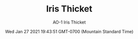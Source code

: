 ---
category: "wall-covering"
date: Wed Jan 27 2021 19:43:51 GMT-0700 (Mountain Standard Time)
description: "null"
designer: "Amy Ouradnik"
href: "https://www.areaenvironments.com/amyouradnik"
image_primary: "./img/AO+Iris+Thicket+Art+WEB.jpg"
image_secondary: "./img/AO+Iris+Thicket+Interior+WEB.jpg"
image_thumb: "./img/Amy+Ouradnik.png"
manufacturer: "Area Environments"
slug: "/manufacturers/area-environments/wall-covering/iris-thicket"
slug_destination: area-environments,
subtitle: "AO-1 Iris Thicket"
tags:
  - "area-environments"
  - "wall-covering"
title: "Iris Thicket"
---